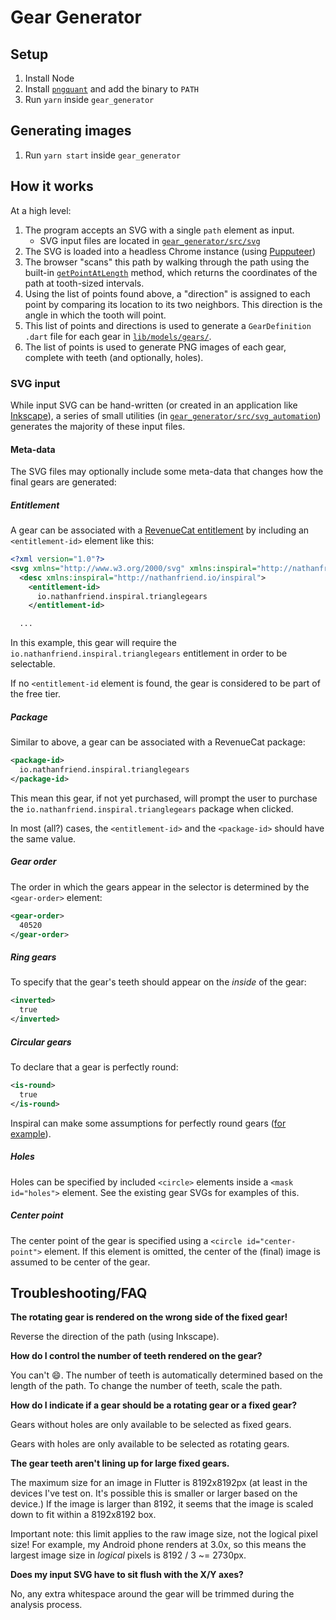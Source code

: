 # Gear Generator

## Setup

1. Install Node
1. Install [`pngquant`](https://pngquant.org/) and add the binary to `PATH`
1. Run `yarn` inside `gear_generator`

## Generating images

1. Run `yarn start` inside `gear_generator`

## How it works

At a high level:

1. The program accepts an SVG with a single `path` element as input.
   - SVG input files are located in
     [`gear_generator/src/svg`](gear_generator/src/svg)
1. The SVG is loaded into a headless Chrome instance (using
   [Pupputeer](https://pptr.dev/))
1. The browser "scans" this path by walking through the path using the built-in
   [`getPointAtLength`](https://developer.mozilla.org/en-US/docs/Web/API/SVGGeometryElement/getPointAtLength)
   method, which returns the coordinates of the path at tooth-sized intervals.
1. Using the list of points found above, a "direction" is assigned to each point
   by comparing its location to its two neighbors. This direction is the angle
   in which the tooth will point.
1. This list of points and directions is used to generate a `GearDefinition`
   `.dart` file for each gear in [`lib/models/gears/`](lib/models/gears/).
1. The list of points is used to generate PNG images of each gear, complete with
   teeth (and optionally, holes).

### SVG input

While input SVG can be hand-written (or created in an application like
[Inkscape](https://inkscape.org/)), a series of small utilities (in
[`gear_generator/src/svg_automation`](gear_generator/src/svg_automation))
generates the majority of these input files.

#### Meta-data

The SVG files may optionally include some meta-data that changes how the final
gears are generated:

##### Entitlement

A gear can be associated with a [RevenueCat
entitlement](https://docs.revenuecat.com/v2.3/docs/entitlements) by including an
`<entitlement-id>` element like this:

```xml
<?xml version="1.0"?>
<svg xmlns="http://www.w3.org/2000/svg" xmlns:inspiral="http://nathanfriend.io/inspiral">
  <desc xmlns:inspiral="http://nathanfriend.io/inspiral">
    <entitlement-id>
      io.nathanfriend.inspiral.trianglegears
    </entitlement-id>

  ...
```

In this example, this gear will require the
`io.nathanfriend.inspiral.trianglegears` entitlement in order to be selectable.

If no `<entitlement-id` element is found, the gear is considered to be part of
the free tier.

##### Package

Similar to above, a gear can be associated with a RevenueCat package:

```xml
<package-id>
  io.nathanfriend.inspiral.trianglegears
</package-id>
```

This mean this gear, if not yet purchased, will prompt the user to purchase the
`io.nathanfriend.inspiral.trianglegears` package when clicked.

In most (all?) cases, the `<entitlement-id>` and the `<package-id>` should have
the same value.

##### Gear order

The order in which the gears appear in the selector is determined by the
`<gear-order>` element:

```xml
<gear-order>
  40520
</gear-order>
```

##### Ring gears

To specify that the gear's teeth should appear on the _inside_ of the gear:

```xml
<inverted>
  true
</inverted>
```

##### Circular gears

To declare that a gear is perfectly round:

```xml
<is-round>
  true
</is-round>
```

Inspiral can make some assumptions for perfectly round gears
([for example](lib/util/calculate_rotation_count.dart)).

##### Holes

Holes can be specified by included `<circle>` elements inside a `<mask id="holes">` element. See the existing gear SVGs for examples of this.

##### Center point

The center point of the gear is specified using a `<circle id="center-point">`
element. If this element is omitted, the center of the (final) image is assumed
to be center of the gear.

## Troubleshooting/FAQ

**The rotating gear is rendered on the wrong side of the fixed gear!**

Reverse the direction of the path (using Inkscape).

**How do I control the number of teeth rendered on the gear?**

You can't :smile:. The number of teeth is automatically determined based on the
length of the path. To change the number of teeth, scale the path.

**How do I indicate if a gear should be a rotating gear or a fixed gear?**

Gears without holes are only available to be selected as fixed gears.

Gears with holes are only available to be selected as rotating gears.

**The gear teeth aren't lining up for large fixed gears.**

The maximum size for an image in Flutter is 8192x8192px (at least in the devices
I've test on. It's possible this is smaller or larger based on the device.) If
the image is larger than 8192, it seems that the image is scaled down to fit
within a 8192x8192 box.

Important note: this limit applies to the raw image size, not the logical pixel
size! For example, my Android phone renders at 3.0x, so this means the largest
image size in _logical_ pixels is 8192 / 3 ~= 2730px.

**Does my input SVG have to sit flush with the X/Y axes?**

No, any extra whitespace around the gear will be trimmed during the analysis
process.
